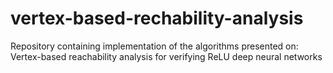 # vertex-based-rechability-analysis
Repository containing implementation of the algorithms presented on: Vertex-based reachability analysis for verifying ReLU deep neural networks
